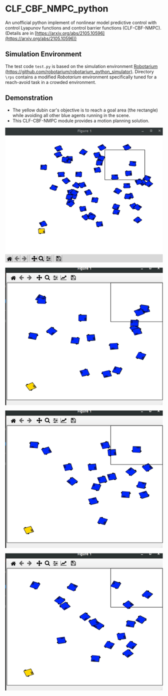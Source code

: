 # CLF_CBF_NMPC_python

An unofficial python implement of nonlinear model predictive control with control Lyapunov functions and control barrier functions (CLF-CBF-NMPC).
(Details are in [https://arxiv.org/abs/2105.10596](https://arxiv.org/abs/2105.10596))  

## Simulation Environment
The test code `test.py` is based on the simulation environment [Robotarium (https://github.com/robotarium/robotarium_python_simulator)](https://github.com/robotarium/robotarium_python_simulator).
Directory `\rps` contains a modified *Robotarium* environment specifically tuned for a reach-avoid task in a crowded environment.  


## Demonstration

-   The yellow dubin car's objective is to reach a goal area (the rectangle) while avoiding all other blue agents running in the scene.  
-   This CLF-CBF-NMPC module provides a motion planning solution. 

![avatar](./gifs/demo.gif)

![avatar](./gifs/demo1.gif)

![avatar](./gifs/demo2.gif)

![avatar](./gifs/demo3.gif)

